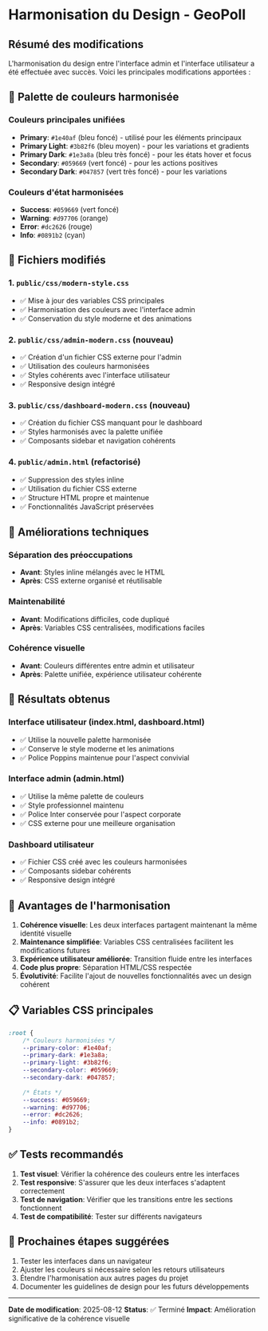 # Harmonisation du Design - GeoPoll

## Résumé des modifications

L'harmonisation du design entre l'interface admin et l'interface utilisateur a été effectuée avec succès. Voici les principales modifications apportées :

## 🎨 Palette de couleurs harmonisée

### Couleurs principales unifiées
- **Primary**: `#1e40af` (bleu foncé) - utilisé pour les éléments principaux
- **Primary Light**: `#3b82f6` (bleu moyen) - pour les variations et gradients
- **Primary Dark**: `#1e3a8a` (bleu très foncé) - pour les états hover et focus
- **Secondary**: `#059669` (vert foncé) - pour les actions positives
- **Secondary Dark**: `#047857` (vert très foncé) - pour les variations

### Couleurs d'état harmonisées
- **Success**: `#059669` (vert foncé)
- **Warning**: `#d97706` (orange)
- **Error**: `#dc2626` (rouge)
- **Info**: `#0891b2` (cyan)

## 📁 Fichiers modifiés

### 1. `public/css/modern-style.css`
- ✅ Mise à jour des variables CSS principales
- ✅ Harmonisation des couleurs avec l'interface admin
- ✅ Conservation du style moderne et des animations

### 2. `public/css/admin-modern.css` (nouveau)
- ✅ Création d'un fichier CSS externe pour l'admin
- ✅ Utilisation des couleurs harmonisées
- ✅ Styles cohérents avec l'interface utilisateur
- ✅ Responsive design intégré

### 3. `public/css/dashboard-modern.css` (nouveau)
- ✅ Création du fichier CSS manquant pour le dashboard
- ✅ Styles harmonisés avec la palette unifiée
- ✅ Composants sidebar et navigation cohérents

### 4. `public/admin.html` (refactorisé)
- ✅ Suppression des styles inline
- ✅ Utilisation du fichier CSS externe
- ✅ Structure HTML propre et maintenue
- ✅ Fonctionnalités JavaScript préservées

## 🔧 Améliorations techniques

### Séparation des préoccupations
- **Avant**: Styles inline mélangés avec le HTML
- **Après**: CSS externe organisé et réutilisable

### Maintenabilité
- **Avant**: Modifications difficiles, code dupliqué
- **Après**: Variables CSS centralisées, modifications faciles

### Cohérence visuelle
- **Avant**: Couleurs différentes entre admin et utilisateur
- **Après**: Palette unifiée, expérience utilisateur cohérente

## 🎯 Résultats obtenus

### Interface utilisateur (index.html, dashboard.html)
- ✅ Utilise la nouvelle palette harmonisée
- ✅ Conserve le style moderne et les animations
- ✅ Police Poppins maintenue pour l'aspect convivial

### Interface admin (admin.html)
- ✅ Utilise la même palette de couleurs
- ✅ Style professionnel maintenu
- ✅ Police Inter conservée pour l'aspect corporate
- ✅ CSS externe pour une meilleure organisation

### Dashboard utilisateur
- ✅ Fichier CSS créé avec les couleurs harmonisées
- ✅ Composants sidebar cohérents
- ✅ Responsive design intégré

## 🚀 Avantages de l'harmonisation

1. **Cohérence visuelle**: Les deux interfaces partagent maintenant la même identité visuelle
2. **Maintenance simplifiée**: Variables CSS centralisées facilitent les modifications futures
3. **Expérience utilisateur améliorée**: Transition fluide entre les interfaces
4. **Code plus propre**: Séparation HTML/CSS respectée
5. **Évolutivité**: Facilite l'ajout de nouvelles fonctionnalités avec un design cohérent

## 📋 Variables CSS principales

```css
:root {
    /* Couleurs harmonisées */
    --primary-color: #1e40af;
    --primary-dark: #1e3a8a;
    --primary-light: #3b82f6;
    --secondary-color: #059669;
    --secondary-dark: #047857;
    
    /* États */
    --success: #059669;
    --warning: #d97706;
    --error: #dc2626;
    --info: #0891b2;
}
```

## ✅ Tests recommandés

1. **Test visuel**: Vérifier la cohérence des couleurs entre les interfaces
2. **Test responsive**: S'assurer que les deux interfaces s'adaptent correctement
3. **Test de navigation**: Vérifier que les transitions entre les sections fonctionnent
4. **Test de compatibilité**: Tester sur différents navigateurs

## 🔄 Prochaines étapes suggérées

1. Tester les interfaces dans un navigateur
2. Ajuster les couleurs si nécessaire selon les retours utilisateurs
3. Étendre l'harmonisation aux autres pages du projet
4. Documenter les guidelines de design pour les futurs développements

---

**Date de modification**: 2025-08-12
**Status**: ✅ Terminé
**Impact**: Amélioration significative de la cohérence visuelle
